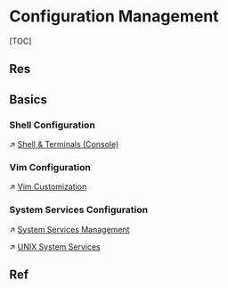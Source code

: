# Configuration Management

[TOC]



## Res


## Basics
### Shell Configuration
↗ [Shell & Terminals (Console)](../../../🐚%20Shell%20&%20Terminals%20(Console)/Shell%20&%20Terminals%20(Console).md)


### Vim Configuration
↗ [Vim Customization](../../../../👩‍💻%20Programming%20Methodology%20and%20Languages/🛠️%20Programming%20Tools%20Chain/Text%20Editors/Vim/Vim%20Customization/Vim%20Customization.md)


### System Services Configuration
↗ [System Services Management](../🪆%20Process%20Management/System%20Services%20Management/System%20Services%20Management.md)

↗ [UNIX System Services](../../../UNIX%20Family/💂‍♂️%20UNIX%20System%20Services/UNIX%20System%20Services.md)



## Ref

